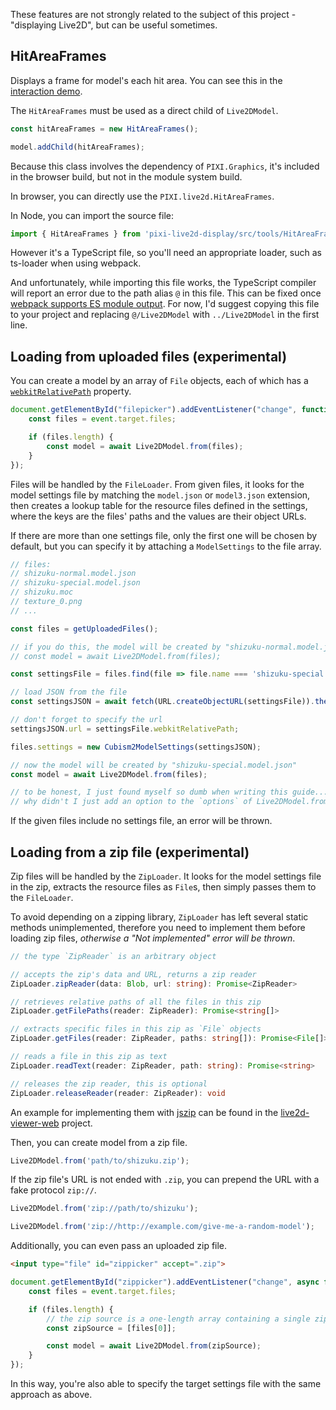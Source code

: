 These features are not strongly related to the subject of this project - "displaying Live2D", but can be useful
sometimes.

## HitAreaFrames

Displays a frame for model's each hit area. You can see this in
the [interaction demo](https://codepen.io/guansss/pen/KKgXBOP/left?editors=0010).

The `HitAreaFrames` must be used as a direct child of `Live2DModel`.

```js
const hitAreaFrames = new HitAreaFrames();

model.addChild(hitAreaFrames);
```

Because this class involves the dependency of `PIXI.Graphics`, it's included in the browser build, but not in the module
system build.

In browser, you can directly use the `PIXI.live2d.HitAreaFrames`.

In Node, you can import the source file:

```js
import { HitAreaFrames } from 'pixi-live2d-display/src/tools/HitAreaFrames';
```

However it's a TypeScript file, so you'll need an appropriate loader, such as ts-loader when using webpack.

And unfortunately, while importing this file works, the TypeScript compiler will report an error due to the path
alias `@` in this file. This can be fixed
once [webpack supports ES module output](https://github.com/webpack/webpack/issues/2933). For now, I'd suggest copying
this file to your project and replacing `@/Live2DModel` with `../Live2DModel` in the first line.

## Loading from uploaded files (experimental)

You can create a model by an array of `File` objects, each of which has
a [`webkitRelativePath`](https://developer.mozilla.org/en-US/docs/Web/API/File/webkitRelativePath) property.

```js
document.getElementById("filepicker").addEventListener("change", function(event) {
    const files = event.target.files;

    if (files.length) {
        const model = await Live2DModel.from(files);
    }
});
```

Files will be handled by the `FileLoader`. From given files, it looks for the model settings file by matching
the `model.json` or `model3.json` extension, then creates a lookup table for the resource files defined in the settings,
where the keys are the files' paths and the values are their object URLs.

If there are more than one settings file, only the first one will be chosen by default, but you can specify it by
attaching a `ModelSettings` to the file array.

```js
// files:
// shizuku-normal.model.json
// shizuku-special.model.json
// shizuku.moc
// texture_0.png
// ...

const files = getUploadedFiles();

// if you do this, the model will be created by "shizuku-normal.model.json" as it's the first matched settings file
// const model = await Live2DModel.from(files);

const settingsFile = files.find(file => file.name === 'shizuku-special.model.json');

// load JSON from the file
const settingsJSON = await fetch(URL.createObjectURL(settingsFile)).then(res => res.json());

// don't forget to specify the url
settingsJSON.url = settingsFile.webkitRelativePath;

files.settings = new Cubism2ModelSettings(settingsJSON);

// now the model will be created by "shizuku-special.model.json"
const model = await Live2DModel.from(files);

// to be honest, I just found myself so dumb when writing this guide...
// why didn't I just add an option to the `options` of Live2DModel.from()?
```

If the given files include no settings file, an error will be thrown.

## Loading from a zip file (experimental)

Zip files will be handled by the `ZipLoader`. It looks for the model settings file in the zip, extracts the resource
files as `File`s, then simply passes them to the `FileLoader`.

To avoid depending on a zipping library, `ZipLoader` has left several static methods unimplemented, therefore you need
to implement them before loading zip files, *otherwise a "Not implemented" error will be thrown*.

```ts
// the type `ZipReader` is an arbitrary object

// accepts the zip's data and URL, returns a zip reader
ZipLoader.zipReader(data: Blob, url: string): Promise<ZipReader>

// retrieves relative paths of all the files in this zip
ZipLoader.getFilePaths(reader: ZipReader): Promise<string[]>

// extracts specific files in this zip as `File` objects
ZipLoader.getFiles(reader: ZipReader, paths: string[]): Promise<File[]>

// reads a file in this zip as text
ZipLoader.readText(reader: ZipReader, path: string): Promise<string>

// releases the zip reader, this is optional
ZipLoader.releaseReader(reader: ZipReader): void
```

An example for implementing them with [jszip](https://github.com/Stuk/jszip) can be found in
the [live2d-viewer-web](https://github.com/guansss/live2d-viewer-web/blob/main/src/app/zip.ts) project.

Then, you can create model from a zip file.

```js
Live2DModel.from('path/to/shizuku.zip');
```

If the zip file's URL is not ended with `.zip`, you can prepend the URL with a fake protocol `zip://`.

```js
Live2DModel.from('zip://path/to/shizuku');

Live2DModel.from('zip://http://example.com/give-me-a-random-model');
```

Additionally, you can even pass an uploaded zip file.

```html
<input type="file" id="zippicker" accept=".zip">
```

```js
document.getElementById("zippicker").addEventListener("change", async function(event) {
    const files = event.target.files;

    if (files.length) {
        // the zip source is a one-length array containing a single zip file
        const zipSource = [files[0]];

        const model = await Live2DModel.from(zipSource);
    }
});
```

In this way, you're also able to specify the target settings file with the same approach as above.
